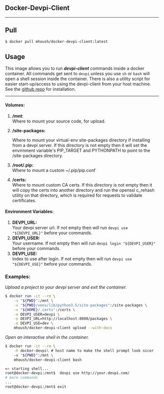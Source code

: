 ## Docker-Devpi-Client
-------------------

## Pull

```bash
$ docker pull mhoush/docker-devpi-client:latest
```

## Usage
This image allows you to run ***devpi-client*** commands inside a docker container.  All commands 
get sent to `devpi` unless you use `sh` or `bash` will open a shell session inside the
container.  There is also a utility script for easier start-up/access to using the 
devpi-client from your host machine.  See the 
[github repo](https://github.com/m-housh/docker-devpi-client/tree/master/bin) for installation.

---

#### Volumes:  
1. **/mnt**:   
    Where to mount your source code, for upload.
2. **/site-packages:**

    Where to mount your virtual-env site-packages directory if installing
    from a devpi server.  If this directory is not empty then it will
    set the envirnment variable's PIP_TARGET and PYTHONPATH to point to
    the /site-packages directory.
3. **/root/.pip:**  
    Where to mount a custom ~/.pip/pip.conf
4. **/certs:**  
    Where to mount custom CA certs.  If this directory is not empty
    then it will copy the certs into another directory and run the
    openssl c_rehash utility on that directory, which is required
    for requests to validate certificates.

#### Environment Variables:
 
 1. **DEVPI_URL:**  
    Your devpi server url. If not empty then will run `devpi use "${DEVPI_URL}"` before your
    commands.
2. **DEVPI_USER:**  
    Your username.  If not empty then will run `devpi login "${DEVPI_USER}"` before your 
    commands.
3. **DEVPI_USE:**  
    Index to use after login. If not empty then will run `devpi use "${DEVPI_USE}"` before
    your commands.

### Examples:

*Upload a project to your devpi server and exit the container.*
```bash
$ docker run -it --rm \
    -v "${PWD}":/mnt \
    -v "${PWD}/venv/lib/python3.5/site-packages":/site-packages \
    -v "${HOME}/.certs":/certs \
    -e DEVPI_USER=devpi \
    -e DEVPI_URL=http://localhost:8080/packages \
    -e DEVPI_USE=dev \
    mhoush/docker-devpi-client upload --with-docs
```
*Open an interactive shell in the container.*
```bash
$ docker run -it --rm \
    -h docker-devpi\ # host name to make the shell prompt look nicer
    -v "${PWD}":/mnt \
    mhoush/docker-devpi-client bash

=> starting shell...
root@docker-devpi:/mnt$  devpi use http://your.devpi.com/
# more commands
...
root@docker-devpi:/mnt$ exit
```


